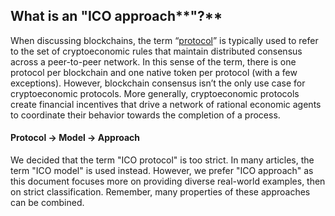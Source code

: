 ## What is an "ICO approach**"?**

When discussing blockchains, the term “[protocol](https://blog.0xproject.com/the-difference-between-app-coins-and-protocol-tokens-7281a428348c)” is typically used to refer to the set of cryptoeconomic rules that maintain distributed consensus across a peer-to-peer network. In this sense of the term, there is one protocol per blockchain and one native token per protocol \(with a few exceptions\). However, blockchain consensus isn’t the only use case for cryptoeconomic protocols. More generally, cryptoeconomic protocols create financial incentives that drive a network of rational economic agents to coordinate their behavior towards the completion of a process.

#### Protocol -&gt; Model -&gt; Approach

We decided that the term "ICO protocol" is too strict.
In many articles, the term "ICO model" is used instead. However, we prefer "ICO approach" as this document focuses more on providing diverse real-world examples, then on strict classification. Remember, many properties of these approaches can be combined.

